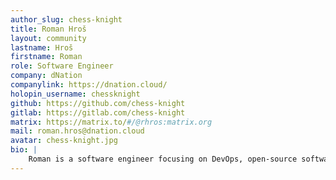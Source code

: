 ```yaml
---
author_slug: chess-knight
title: Roman Hroš
layout: community
lastname: Hroš
firstname: Roman
role: Software Engineer
company: dNation
companylink: https://dnation.cloud/
holopin_username: chessknight
github: https://github.com/chess-knight
gitlab: https://gitlab.com/chess-knight
matrix: https://matrix.to/#/@rhros:matrix.org
mail: roman.hros@dnation.cloud
avatar: chess-knight.jpg
bio: |
    Roman is a software engineer focusing on DevOps, open-source software development and cloud-native technologies.
---
```

